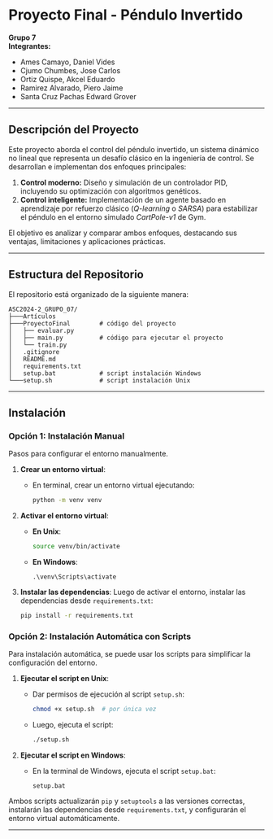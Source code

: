 # Proyecto Final - Péndulo Invertido  

**Grupo 7**  
**Integrantes:**  
- Ames Camayo, Daniel Vides
- Cjumo Chumbes, Jose Carlos
- Ortiz Quispe, Akcel Eduardo
- Ramirez Alvarado, Piero Jaime
- Santa Cruz Pachas Edward Grover

---

## Descripción del Proyecto  
Este proyecto aborda el control del péndulo invertido, un sistema dinámico no lineal que representa un desafío clásico en la ingeniería de control. Se desarrollan e implementan dos enfoques principales:  
1. **Control moderno:** Diseño y simulación de un controlador PID, incluyendo su optimización con algoritmos genéticos.  
2. **Control inteligente:** Implementación de un agente basado en aprendizaje por refuerzo clásico (*Q-learning* o *SARSA*) para estabilizar el péndulo en el entorno simulado *CartPole-v1* de Gym.  

El objetivo es analizar y comparar ambos enfoques, destacando sus ventajas, limitaciones y aplicaciones prácticas.

---

## Estructura del Repositorio  
El repositorio está organizado de la siguiente manera:  

```plaintext
ASC2024-2_GRUPO_07/
├───Artículos
├───ProyectoFinal        # código del proyecto
│   ├── evaluar.py
│   ├── main.py          # código para ejecutar el proyecto
│   └── train.py
│   .gitignore
│   README.md
│   requirements.txt
│   setup.bat            # script instalación Windows
└───setup.sh             # script instalación Unix

```

---

## Instalación

### Opción 1: Instalación Manual

Pasos para configurar el entorno manualmente.

1. **Crear un entorno virtual**:
   - En terminal, crear un entorno virtual ejecutando:

     ```bash
     python -m venv venv
     ```

2. **Activar el entorno virtual**:
   - **En Unix**:

     ```bash
     source venv/bin/activate
     ```

   - **En Windows**:

     ```batch
     .\venv\Scripts\activate
     ```

3. **Instalar las dependencias**:
   Luego de activar el entorno, instalar las dependencias desde `requirements.txt`:

   ```bash
   pip install -r requirements.txt
   ```

### Opción 2: Instalación Automática con Scripts

Para instalación automática, se puede usar los scripts para simplificar la configuración del entorno.

1. **Ejecutar el script en Unix**:
   - Dar permisos de ejecución al script `setup.sh`:

     ```bash
     chmod +x setup.sh  # por única vez
     ```

   - Luego, ejecuta el script:

     ```bash
     ./setup.sh
     ```

2. **Ejecutar el script en Windows**:
   - En la terminal de Windows, ejecuta el script `setup.bat`:

     ```batch
     setup.bat
     ```

Ambos scripts actualizarán `pip` y `setuptools` a las versiones correctas, instalarán las dependencias desde `requirements.txt`, y configurarán el entorno virtual automáticamente.

---

